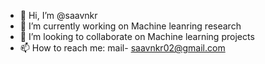 - 👋 Hi, I’m @saavnkr
- 🌱 I’m currently working on Machine leanring research
- 💞️ I’m looking to collaborate on Machine learning projects
- 📫 How to reach me: mail- saavnkr02@gmail.com

<!---
saavnkr/saavnkr is a ✨ special ✨ repository because its `README.md` (this file) appears on your GitHub profile.
You can click the Preview link to take a look at your changes.
--->
